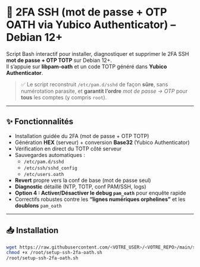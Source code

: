 # 🔐 2FA SSH (mot de passe + OTP OATH via Yubico Authenticator) – Debian 12+

Script Bash interactif pour installer, diagnostiquer et supprimer le 2FA SSH **mot de passe + OTP TOTP** sur Debian 12+.  
Il s’appuie sur **libpam-oath** et un code TOTP généré dans **Yubico Authenticator**.

> ✅ Le script reconstruit `/etc/pam.d/sshd` de façon **sûre**, sans numérotation parasite, et **garantit l’ordre** _mot de passe → OTP_ pour **tous** les comptes (y compris `root`).

---

## ✨ Fonctionnalités

- Installation guidée du 2FA (mot de passe + OTP TOTP)
- Génération **HEX** (serveur) + conversion **Base32** (Yubico Authenticator)
- Vérification en direct du TOTP côté serveur
- Sauvegardes automatiques :  
  - `/etc/pam.d/sshd`  
  - `/etc/ssh/sshd_config`  
  - `/etc/users.oath`
- **Revert** propre vers la conf de base (mot de passe seul)
- **Diagnostic** détaillé (NTP, TOTP, conf PAM/SSH, logs)
- **Option 4 : Activer/Désactiver le debug `pam_oath`** pour enquête rapide
- Correctifs robustes contre les **“lignes numériques orphelines”** et les **doublons** `pam_oath`

---

## 📥 Installation

```bash
wget https://raw.githubusercontent.com/<VOTRE_USER>/<VOTRE_REPO>/main/setup-ssh-2fa-oath.sh -O /root/setup-ssh-2fa-oath.sh
chmod +x /root/setup-ssh-2fa-oath.sh
/root/setup-ssh-2fa-oath.sh
